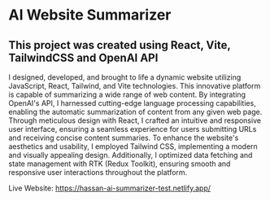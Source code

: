 # AI Website Summarizer
## This project was created using React, Vite, TailwindCSS and OpenAI API

I designed, developed, and brought to life a dynamic website utilizing JavaScript, React, Tailwind, and Vite technologies. This innovative platform is capable of summarizing a wide range of web content. By integrating OpenAI's API, I harnessed cutting-edge language processing capabilities, enabling the automatic summarization of content from any given web page. Through meticulous design with React, I crafted an intuitive and responsive user interface, ensuring a seamless experience for users submitting URLs and receiving concise content summaries. To enhance the website's aesthetics and usability, I employed Tailwind CSS, implementing a modern and visually appealing design. Additionally, I optimized data fetching and state management with RTK (Redux Toolkit), ensuring smooth and responsive user interactions throughout the platform.

Live Website: https://hassan-ai-summarizer-test.netlify.app/

